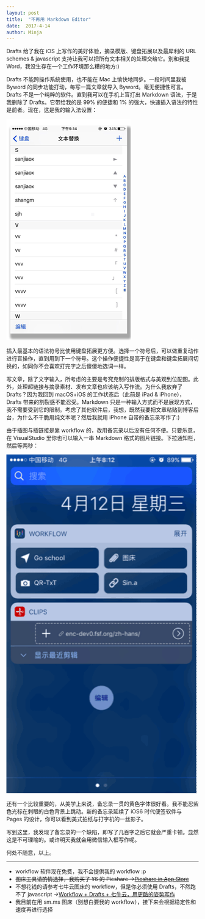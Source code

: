 ```yaml
---
layout: post
title:  "不再用 Markdown Editor"
date:  2017-4-14
author: Minja
---
```


Drafts 给了我在 iOS 上写作的美好体验，摘录模版、键盘拓展以及最犀利的 URL schemes & javascript 支持让我可以把所有文本相关的处理交给它。别和我提 Word，我没生存在一个工作环境那么糟的地方:)

Drafts 不能跨操作系统使用，也不能在 Mac 上愉快地同步。一段时间里我被 Byword 的同步功能打动，每写一篇文章就导入 Byword。毫无便捷性可言。Drafts 不是一个纯粹的软件。直到我可以在手机上盲打出 Markdown 语法，于是我删除了 Drafts。它带给我的是 99% 的便捷和 1% 的强大，快速插入语法的特性是前者。现在，这是我的输入法设置：

![title](20170411149192353273454.png)

插入最基本的语法符号比使用键盘拓展更方便。选择一个符号后，可以做重复动作进行盲操作，直到用到下一个符号。这个操作便捷性是高于在键盘和键盘拓展间切换的，如同你不会喜欢打完字之后傻傻地选词一样。

写文章，除了文字输入，所考虑的主要是考究克制的排版格式与美观到位配图。此外，处理超链接与摘录素材、发布文章也应该纳入写作流。为什么我放弃了 Drafts？因为我回到 macOS+iOS 的工作状态后（此前是 iPad & iPhone），Drafts 带来的割裂感不能忍受。Markdown 只是一种输入方式而不是展现方式，我不需要受到它的限制。考虑了其他软件后，我想，既然我要把文章粘贴到博客后台，为什么不干脆用纯文本呢？然后我就用 iPhone 自带的备忘录写作了:)

由于插图与插链接是靠 workflow 的，改用备忘录以后没有任何不便。只要乐意，在 VisualStudio 里你也可以输入一串 Markdown 格式的图片链接。下拉通知栏，然后等两秒：

![title](58ed71c7b4d36.gif)

还有一个比较重要的，从美学上来说，备忘录一贯的黄色字体很好看。我不能忍紫色光标在刺眼的白色背景上跳动。新的备忘录延续了 iOS6 时代便签软件与 Pages 的设计，你可以看到美式拍纸与打字机的一丝影子。

写到这里，我发现了备忘录的一个缺陷，即写了几百字之后它就会严重卡顿。显然这是不可理喻的。或许明天我就会用微信输入框写作呢。

何处不随意，以上。

****

* workflow 软件现在免费，我不会提供我的 workflow :p
* ~~图床工具请酌情选择，我购买了 ¥6 的 Picshare →[Picshare in App Store](https://itunes.apple.com/cn/app/picshare-%E5%9B%BE%E5%BA%8A%E8%BD%AF%E4%BB%B6/id1201821685?mt=8)~~
* 不想花钱的请参考七牛云图床的 workflow，但是你必须使用 Drafts，不然跑不了 javascript →[Workflow + Drafts + 七牛云，用更酷的姿势写作](https://sspai.com/post/36990)
* 我目前在用 sm.ms 图床（别想白要我的 workflow），接下来会根据稳定性和速度再进行选择